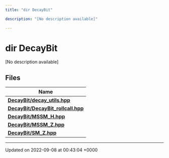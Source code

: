 ```yaml
---
title: "dir DecayBit"

description: "[No description available]"

---
```


# dir DecayBit

[No description available]

## Files

| Name           |
| -------------- |
| **[DecayBit/decay_utils.hpp](/documentation/code/files/decay__utils_8hpp/#file-decay-utils-hpp)**  |
| **[DecayBit/DecayBit_rollcall.hpp](/documentation/code/files/decaybit__rollcall_8hpp/#file-decaybit-rollcall-hpp)**  |
| **[DecayBit/MSSM_H.hpp](/documentation/code/files/mssm__h_8hpp/#file-mssm-h-hpp)**  |
| **[DecayBit/MSSM_Z.hpp](/documentation/code/files/mssm__z_8hpp/#file-mssm-z-hpp)**  |
| **[DecayBit/SM_Z.hpp](/documentation/code/files/sm__z_8hpp/#file-sm-z-hpp)**  |






-------------------------------

Updated on 2022-09-08 at 00:43:04 +0000
